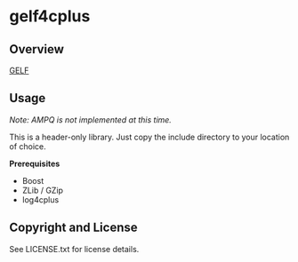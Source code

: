 # gelf4cplus

## Overview

[GELF][1]

[1]: https://github.com/Graylog2/graylog2-docs/wiki/GELF

## Usage

*Note: AMPQ is not implemented at this time.*

This is a header-only library. Just copy the include directory to your location of choice.

**Prerequisites**
- Boost
- ZLib / GZip
- log4cplus

## Copyright and License

See LICENSE.txt for license details.


